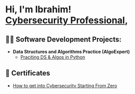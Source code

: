 <h1>Hi, I'm Ibrahim! <br/> <a href="https://www.linkedin.com/in/ibrahim-khorshid-723592211/">Cybersecurity Professional</a>,

<h2>👨‍💻 Software Development Projects:</h2>

- <b>Data Structures and Algorithms Practice (AlgoExpert)</b>
  - [Praciting DS & Algos in Python](https://github.com/joshmadakor1/Algorithms-Practice)


<h2>📜 Certificates </h2>

- [How to get into Cybersecurity Starting From Zero](https://www.youtube.com/watch?v=a83ASGn_V_s)

